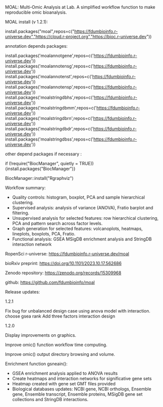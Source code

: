 MOAL: Multi-Omic Analysis at Lab. A simplified workflow function to make reproducible omic bioanalysis.

MOAL install (v 1.2.1):

install.packages("moal",repos=c("https://fdumbioinfo.r-universe.dev","https://cloud.r-project.org","https://bioc.r-universe.dev"))

annotation depends packages:

install.packages('moalannotgene',repos=c('https://fdumbioinfo.r-universe.dev'))
install.packages('moalannotensg',repos=c('https://fdumbioinfo.r-universe.dev'))
install.packages('moalannotenst',repos=c('https://fdumbioinfo.r-universe.dev'))
install.packages('moalannotensp',repos=c('https://fdumbioinfo.r-universe.dev'))
install.packages('moalstringdbhs',repos=c('https://fdumbioinfo.r-universe.dev'))
install.packages('moalstringdbmm',repos=c('https://fdumbioinfo.r-universe.dev'))
install.packages('moalstringdbrn',repos=c('https://fdumbioinfo.r-universe.dev'))
install.packages('moalstringdbdr',repos=c('https://fdumbioinfo.r-universe.dev'))
install.packages('moalstringdbss',repos=c('https://fdumbioinfo.r-universe.dev'))

other depend packages if necessary :

if (!require("BiocManager", quietly = TRUE)){install.packages("BiocManager")}

BiocManager::install("Rgraphviz")


Workflow summary:
 - Quality controls: histogram, boxplot, PCA and sample hierarchical clustering.
 - Supervised analysis: analysis of variance (ANOVA), Fratio barplot and filtering.
 - Unsupervised analysis for selected features: row hierarchical clustering, PCA and pattern search across factor levels.
 - Graph generation for selected features: volcanoplots, heatmaps, lineplots, boxplots, PCA, Fratio.
 - Functional analysis: GSEA MSigDB enrichment analysis and StringDB interaction network


RopenSci r-universe:
https://fdumbioinfo.r-universe.dev/moal

bioRxiv preprint:
https://doi.org/10.1101/2023.10.17.562686

Zenodo repository:
https://zenodo.org/records/15309968

github:
https://github.com/fdumbioinfo/moal

Release updates:

1.2.1

Fix bug for unbalanced design case using anova model with interaction.
choose gsea rank
Add three factors interaction design


1.2.0

Display improvements on graphics.

Improve omic() function workflow time computing.

Improve omic() output directory browsing and volume.

Enrichment function gsneain():
- GSEA enrichment analysis applied to ANOVA results
- Create heatmaps and interaction networks for significative gene sets
- Heatmap created with gene set GMT files provided
- Biological databases updates: NCBI gene, NCBI orthologs, Ensemble gene, Ensemble transcript, Ensemble proteins, MSigDB gene set collections and StringDB interactions.

